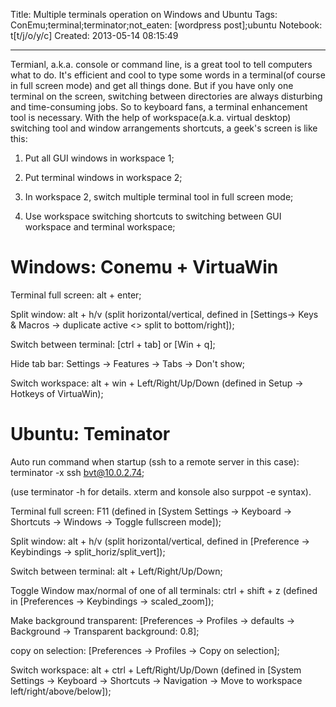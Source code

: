 Title: Multiple terminals operation on Windows and  Ubuntu
Tags: ConEmu;terminal;terminator;not_eaten: [wordpress post];ubuntu
Notebook: t[t/j/o/y/c]
Created: 2013-05-14 08:15:49

------

Termianl, a.k.a. console or command line, is a great tool to tell computers what to do. It's efficient and cool to type some words in a terminal(of course in full screen mode) and get all things done. But if you have only one terminal on the screen, switching between directories are always disturbing and time-consuming jobs. So to keyboard fans, a terminal enhancement tool is necessary. With the help of workspace(a.k.a. virtual desktop) switching tool and window arrangements shortcuts, a geek's screen is like this:

 

1. Put all GUI windows in workspace 1;

 

1. Put terminal windows in workspace 2;

 

1. In workspace 2, switch multiple terminal tool in full screen mode;

 

1. Use workspace switching shortcuts to switching between GUI workspace and terminal workspace;

 

# Windows: Conemu + VirtuaWin

 

Terminal full screen: alt + enter;

 

Split window: alt + h/v (split horizontal/vertical, defined in [Settings-> Keys & Macros -> duplicate active <<shell>> split to bottom/right]);

 

Switch between terminal: [ctrl + tab] or [Win + q];

 

Hide tab bar: Settings -> Features -> Tabs -> Don't show;

 

Switch workspace: alt + win + Left/Right/Up/Down (defined in Setup -> Hotkeys of VirtuaWin);

 

# Ubuntu: Teminator

 

Auto run command when startup (ssh to a remote server in this case): terminator -x ssh bvt@10.0.2.74;

(use terminator -h for details. xterm and konsole also surppot -e <command> syntax).

 

Terminal full screen: F11 (defined in [System Settings -> Keyboard -> Shortcuts -> Windows -> Toggle fullscreen mode]);

 

Split window: alt + h/v (split horizontal/vertical, defined in [Preference -> Keybindings -> split_horiz/split_vert]);

 

Switch between terminal: alt + Left/Right/Up/Down;

 

Toggle Window max/normal of one of all terminals: ctrl + shift + z (defined in [Preferences -> Keybindings -> scaled_zoom]);

 

Make background transparent: [Preferences -> Profiles -> defaults -> Background -> Transparent background: 0.8];

 

copy on selection: [Preferences -> Profiles -> Copy on selection];

 

Switch workspace: alt + ctrl + Left/Right/Up/Down (defined in [System Settings -> Keyboard -> Shortcuts -> Navigation -> Move to workspace left/right/above/below]);